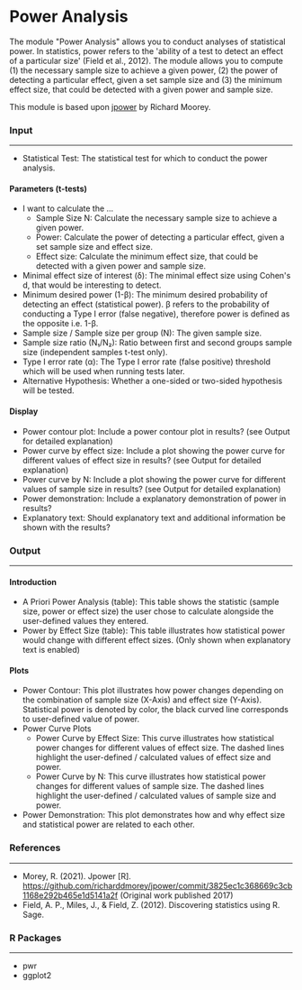 Power Analysis
==========================

The module "Power Analysis" allows you to conduct analyses of statistical power. In statistics, power refers to the 'ability of a test to detect an effect of a particular size' (Field et al., 2012). The module allows you to compute (1) the necessary sample size to achieve a given power, (2) the power of detecting a particular effect, given a set sample size and (3) the minimum effect size, that could be detected with a given power and sample size.

This module is based upon [jpower](https://github.com/richarddmorey/jpower/commit/3825ec1c368669c3cb1168e292b465e1d5141a2f) by Richard Moorey.

### Input
-------

- Statistical Test: The statistical test for which to conduct the power analysis.

#### Parameters (t-tests)
- I want to calculate the ...
  - Sample Size N: Calculate the necessary sample size to achieve a given power.
  - Power: Calculate the power of detecting a particular effect, given a set sample size and effect size.
  - Effect size: Calculate the minimum effect size, that could be detected with a given power and sample size.
- Minimal effect size of interest (δ): The minimal effect size using Cohen's d, that would be interesting to detect.
- Minimum desired power (1-β): The minimum desired probability of detecting an effect (statistical power). β refers to the probability of conducting a Type I error (false negative), therefore power is defined as the opposite i.e. 1-β.
- Sample size / Sample size per group (N): The given sample size.
- Sample size ratio (N₁/N₂): Ratio between first and second groups sample size (independent samples t-test only).
- Type I error rate (α): The Type I error rate (false positive) threshold which will be used when running tests later.
- Alternative Hypothesis: Whether a one-sided or two-sided hypothesis will be tested.

#### Display
- Power contour plot: Include a power contour plot in results? (see Output for detailed explanation)
- Power curve by effect size: Include a plot showing the power curve for different values of effect size in results? (see Output for detailed explanation)
- Power curve by N: Include a plot showing the power curve for different values of sample size in results? (see Output for detailed explanation)
- Power demonstration: Include a explanatory demonstration of power in results?
- Explanatory text: Should explanatory text and additional information be shown with the results?

### Output
-------

#### Introduction
- A Priori Power Analysis (table): This table shows the statistic (sample size, power or effect size) the user chose to calculate alongside the user-defined values they entered.
- Power by Effect Size (table): This table illustrates how statistical power would change with different effect sizes. (Only shown when explanatory text is enabled)

#### Plots
- Power Contour: This plot illustrates how power changes depending on the combination of sample size (X-Axis) and effect size (Y-Axis). Statistical power is denoted by color, the black curved line corresponds to user-defined value of power.
- Power Curve Plots
  - Power Curve by Effect Size: This curve illustrates how statistical power changes for different values of effect size. The dashed lines highlight the user-defined / calculated values of effect size and power.
  - Power Curve by N: This curve illustrates how statistical power changes for different values of sample size. The dashed lines highlight the user-defined / calculated values of sample size and power.
- Power Demonstration: This plot demonstrates how and why effect size and statistical power are related to each other.

### References
-------
- Morey, R. (2021). Jpower [R]. https://github.com/richarddmorey/jpower/commit/3825ec1c368669c3cb1168e292b465e1d5141a2f (Original work published 2017)
- Field, A. P., Miles, J., & Field, Z. (2012). Discovering statistics using R. Sage.

### R Packages
---
- pwr
- ggplot2

